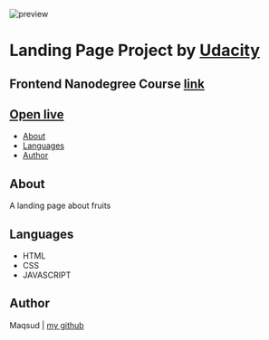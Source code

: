 ![preview](https://i.ibb.co/bHNw5FL/mockuper.png)

# Landing Page Project by [Udacity](https://udacity.com)

## Frontend Nanodegree Course [link](https://www.udacity.com/course/front-end-web-developer-nanodegree--nd0011)



## [Open live](https://maqsud-fend-landing-page.netlify.app/)

-   [About](#about)
-   [Languages](#languages)
-   [Author](#author)

## About

A landing page about fruits

## Languages

-   HTML
-   CSS
-   JAVASCRIPT

## Author

Maqsud | [my github](https://github.com/maqsudcoder)
